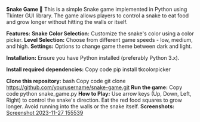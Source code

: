 **Snake Game 🐍**
This is a simple Snake game implemented in Python using Tkinter GUI library. The game allows players to control a snake to eat food and grow longer without hitting the walls or itself.

**Features:**
**Snake Color Selection:** Customize the snake's color using a color picker.
**Level Selection:** Choose from different game speeds - low, medium, and high.
**Settings:** Options to change game theme between dark and light.

**Installation:**
Ensure you have Python installed (preferably Python 3.x).

**Install required dependencies:**
Copy code
pip install tkcolorpicker

**Clone this repository:**
bash
Copy code
git clone https://github.com/yourusername/snake-game.git
**Run the game:**
Copy code
python snake_game.py
**How to Play:**
Use arrow keys (Up, Down, Left, Right) to control the snake's direction.
Eat the red food squares to grow longer.
Avoid running into the walls or the snake itself.
**Screenshots:**
[Screenshot 2023-11-27 155539](https://github.com/Ramyadarapureddy/snake_game/assets/155304926/4a03da02-bf53-4293-bf74-eee436f20617)

